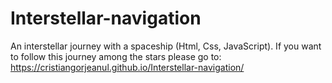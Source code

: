 # Interstellar-navigation
An interstellar journey with a spaceship (Html, Css, JavaScript). If you want to follow this journey among the stars please go to: https://cristiangorjeanul.github.io/Interstellar-navigation/
